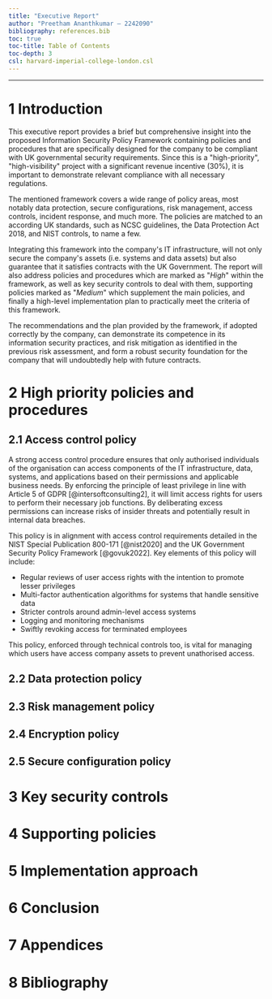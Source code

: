 ```yaml
---
title: "Executive Report"
author: "Preetham Ananthkumar – 2242090"
bibliography: references.bib
toc: true
toc-title: Table of Contents
toc-depth: 3
csl: harvard-imperial-college-london.csl
---
```


---

# 1 Introduction

<!-- 150-200 words -->

This executive report provides a brief but comprehensive insight into the proposed Information Security Policy Framework containing policies and procedures that are specifically designed for the company to be compliant with UK governmental security requirements. Since this is a "high-priority", "high-visibility" project with a significant revenue incentive (30%), it is important to demonstrate relevant compliance with all necessary regulations.

The mentioned framework covers a wide range of policy areas, most notably data protection, secure configurations, risk management, access controls, incident response, and much more. The policies are matched to an according UK standards, such as NCSC guidelines, the Data Protection Act 2018, and NIST controls, to name a few.

Integrating this framework into the company's IT infrastructure, will not only secure the company's assets (i.e. systems and data assets) but also guarantee that it satisfies contracts with the UK Government. The report will also address policies and procedures which are marked as "$High$" within the framework, as well as key security controls to deal with them, supporting policies marked as "$Medium$" which supplement the main policies, and finally a high-level implementation plan to practically meet the criteria of this framework.

The recommendations and the plan provided by the framework, if adopted correctly by the company, can demonstrate its competence in its information security practices, and risk mitigation as identified in the previous risk assessment, and form a robust security foundation for the company that will undoubtedly help with future contracts.

# 2 High priority policies and procedures

<!-- 600-700 words -->

## 2.1 Access control policy

<!-- 150-200 words -->

A strong access control procedure ensures that only authorised individuals of the organisation can access components of the IT infrastructure, data, systems, and applications based on their permissions and applicable business needs. By enforcing the principle of least privilege in line with Article 5 of GDPR [@intersoftconsulting2], it will limit access rights for users to perform their necessary job functions. By deliberating excess permissions can increase risks of insider threats and potentially result in internal data breaches.

This policy is in alignment with access control requirements detailed in the NIST Special Publication 800-171 [@nist2020] and the UK Government Security Policy Framework [@govuk2022]. Key elements of this policy will include:

- Regular reviews of user access rights with the intention to promote lesser privileges
- Multi-factor authentication algorithms for systems that handle sensitive data
- Stricter controls around admin-level access systems
- Logging and monitoring mechanisms
- Swiftly revoking access for terminated employees

This policy, enforced through technical controls too, is vital for managing which users have access company assets to prevent unathorised access.

## 2.2 Data protection policy

<!-- 150-200 words -->

## 2.3 Risk management policy

<!-- 150-200 words -->

## 2.4 Encryption policy

<!-- 150-200 words -->

## 2.5 Secure configuration policy

<!-- 150-200 words -->

# 3 Key security controls

<!-- 400-500 words -->

# 4 Supporting policies

<!-- 300-400 words -->

# 5 Implementation approach

<!-- 400-500 words -->

# 6 Conclusion

<!-- 200-250 words -->

# 7 Appendices

# 8 Bibliography
